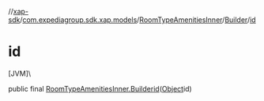 //[xap-sdk](../../../../index.md)/[com.expediagroup.sdk.xap.models](../../index.md)/[RoomTypeAmenitiesInner](../index.md)/[Builder](index.md)/[id](id.md)

# id

[JVM]\

public final [RoomTypeAmenitiesInner.Builder](index.md)[id](id.md)([Object](https://docs.oracle.com/javase/8/docs/api/java/lang/Object.html)id)
